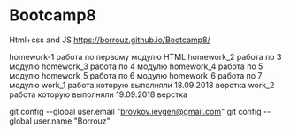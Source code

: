 # Bootcamp8
Html+css and JS
https://borrouz.github.io/Bootcamp8/

homework-1 работа по первому модулю HTML
homework_2 работа по 3 модулю
homework_3  работа по 4 модулю
homework_4 работа по 5 модулю
homework_5 работа по 6 модулю
homework_6 работа по 7 модулю
work_1  работа которую выполняли 18.09.2018 верстка
work_2  работа которую выполняли 19.09.2018 верстка

git config --global user.email "brovkov.ievgen@gmail.com"
git config --global user.name "Borrouz"
